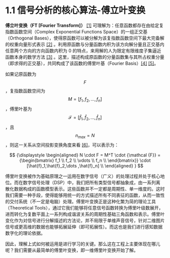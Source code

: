 
# 1.1 信号分析的核心算法-傅立叶变换

**傅立叶变换（FT [Fourier Transform]）** [\[1\]][ref] 可理解为：任意函数都存在由给定复指数函数空间（Complex Exponential Functions Space）的一组正交基（Orthogonal Bases），使得原函数可以被分解为该复指数函数空间下最大完备解的权重向量形式表示 [\[2\]][ref] 。利用原函数与分量函数内积为该方向解分量且正交基内任意两个方向的方向函数内积为 0 的特点，来用解的人为限定有限维度子集逼近函数本身的数学方法 [\[3\]][ref] 。这里，描述构成原函数的分量函数集与其所占权重分量（即求得的正交基），共同构成了该函数的傅里叶基（Fourier Basis）[\[4\]][ref] [\[5\]][ref]。

如果记原函数为 $$F$$，复指数函数空间为 $$M = [f_1,f_2,\dots ,f_n]$$，傅里叶基为 $${\mathcal {F}} = [\hat{f}_1,\hat{f}_2,\dots ,\hat{f}_n]$$，且 $$n_{max} = N$$，则这一关系从空间投影变换角度来看 [\[6\]][ref]，可以表示为：

$$
{\displaystyle 
 \begin{aligned}
   N \cdot F = M^T \cdot {\mathcal {F}}   = 
{\begin{bmatrix} 
   f_1    \\
   f_2    \\
   \vdots  \\
   f_n     \\
\end{bmatrix}} \cdot [\hat{f}_1,\hat{f}_2,\dots ,\hat{f}_n]
   \\
 \end{aligned}
}
$$

傅里叶变换被作为基础原理之一运用在数字信号（广义）的处理过程并处于核心地位。而在数字信号处理（DSP）中，我们把所有类型信号都抽象成，由一系列离散化数据构成的函数模型表示。这些函数并不一定都是周期性、单一维度的。这时我们需要一种手段，使得能够用统一的方式描述所有不同表征的函数，从而一致性的交付系统（不一定是电脑）处理。傅里叶变换正是这种化繁为简的理论工具（Theoretical Tools），通过它我们能够将任意信号函数转换为傅里叶级数展开，进而转化为复数平面上一系列构成谐波关系的周期性基础三角函数和表示。傅里叶变化作为对信号进行分解描述的方法论，并不局限于单维声音信号，针对二维图片信号或更高维的数据也能够拓展延伸（即可拓展性）。而这也是我们进行感知数据数字化的理论依据。

因此，理解上式如何被运用是进行学习的关键。那么这在工程上主要体现在哪儿呢？我们需要从最简单的傅里叶变换，即一维傅里叶变换开始了解。


[ref]: References_1.md